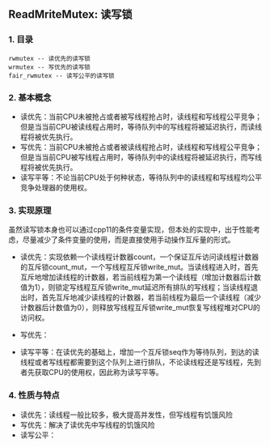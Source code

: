 ## ReadMriteMutex: 读写锁


### 1. 目录

```
rwmutex -- 读优先的读写锁
wrmutex -- 写优先的读写锁
fair_rwmutex -- 读写公平的读写锁
```

### 2. 基本概念

+ 读优先：当前CPU未被抢占或者被写线程抢占时，读线程和写线程公平竞争；但是当当前CPU被读线程占用时，等待队列中的写线程将被延迟执行，而读线程将被优先执行。
+ 写优先：当前CPU未被抢占或者被读线程抢占时，读线程和写线程公平竞争；但是当当前CPU被写线程占用时，等待队列中的读线程将被延迟执行，而写线程将被优先执行。
+ 读写平等：不论当前CPU处于何种状态，等待队列中的读线程和写线程均公平竞争处理器的使用权。

### 3. 实现原理

虽然读写锁本身也可以通过cpp11的条件变量实现，但本处的实现中，出于性能考虑，尽量减少了条件变量的使用，而是直接使用手动操作互斥量的形式。

+ 读优先：实现依赖一个读线程计数器count，一个保证互斥访问读线程计数器的互斥锁count_mut，一个写线程互斥锁write_mut。当读线程进入时，首先互斥地增加读线程的计数器，若当前线程为第一个读线程（增加计数器后计数值为1），则锁定写线程互斥锁write_mut延迟所有排队的写线程；当读线程退出时，首先互斥地减少读线程的计数器，若当前线程为最后一个读线程（减少计数器后计数值为0），则释放写线程互斥锁write_mut恢复写线程堆对CPU的访问权。

+ 写优先：

+ 读写平等：在读优先的基础上，增加一个互斥锁seq作为等待队列，到达的读线程或者写线程都需要到这个队列上进行排队，不论读线程还是写线程，先到者先获取CPU的使用权，因此称为读写平等。


### 4. 性质与特点

+ 读优先：读线程一般比较多，极大提高并发性，但写线程有饥饿风险
+ 写优先：解决了读优先中写线程的饥饿风险
+ 读写公平：
